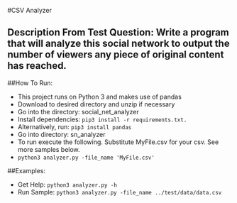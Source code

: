 
#CSV Analyzer

## Description From Test Question: Write a program that will analyze this social network to output the number of viewers any piece of original content has reached. 


##How To Run:
- This project runs on Python 3 and makes use of pandas
-  Download to desired directory and unzip if necessary
-  Go into the directory: social_net_analyzer
-  Install dependencies: 
  ``pip3 install -r requirements.txt.`` 
-  Alternatively, run: 
   ``pip3 install pandas``
- Go into directory: sn_analyzer
- To run execute the following. Substitute MyFile.csv for your csv. See more samples below.
- ``python3 analyzer.py -file_name 'MyFile.csv'``

##Examples:
- Get Help: ``python3 analyzer.py -h``
- Run Sample: ``python3 analyzer.py -file_name ../test/data/data.csv``
